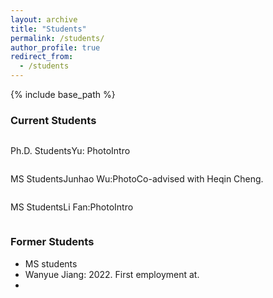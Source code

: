 ```yaml
---
layout: archive
title: "Students"
permalink: /students/
author_profile: true
redirect_from:
  - /students
---
```


{% include base_path %}

### Current Students
<div style="display: flex; align-items: center;">
    <p>Ph.D. Students</p>
    <p>Yu:  Photo</p>
    <p>Intro</p>
</div>

<div style="display: flex; align-items: center;">
    <p>MS Students</p>
    <p>Junhao Wu:Photo</p>
    <p>Co-advised with Heqin Cheng.</p>
</div>

<div style="display: flex; align-items: center;">
    <p>MS Students</p>
    <p>Li Fan:Photo</p>
    <p>Intro</p>
</div>

### Former Students
* MS students
* Wanyue Jiang: 2022.  First employment at.
*   
